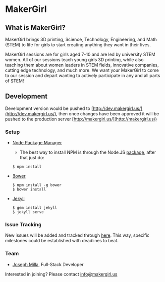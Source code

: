 # MakerGirl

## What is MakerGirl?
MakerGirl brings 3D printing, Science, Technology, Engineering, and Math (STEM) to life for girls to start creating anything they want in their lives.

MakerGirl sessions are for girls aged 7-10 and are led by university STEM women. All of our sessions teach young girls 3D printing, while also teaching them about women leaders in STEM fields, innovative companies, cutting edge technology, and much more. We want your MakerGirl to come to our session and depart wanting to actively participate in any and all parts of STEM!

## Development 
Development version would be pushed to [http://dev.makergirl.us/](http://dev.makergirl.us/), then once changes have been approved it will be pushed to the production server [http://makergirl.us/](http://makergirl.us/)

### Setup
- [Node Package Manager](https://www.npmjs.com/)
  - The best way to install NPM is through the Node.JS [package](https://nodejs.org/en/), after that just do:
  ```shell
  $ npm install
  ```
  
- [Bower](http://bower.io/)
  ```shell
  $ npm install -g bower
  $ bower install
  ```
  
- [Jekyll](https://jekyllrb.com/)
  ```shell
  $ gem install jekyll
  $ jekyll serve
  ```
  
### Issue Tracking
New issues will be added and tracked through [here](https://github.com/josephmilla/makergirl/issues/new). This way, specific milestones could be established with deadlines to beat.


### Team
- [Joseph Milla](https://josephmilla.com/), Full-Stack Developer

Interested in joining? Please contact [info@makergirl.us](mailto:info@makergirl.us)
